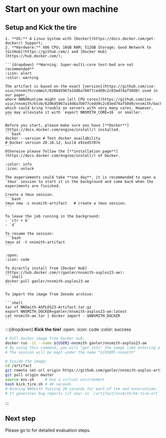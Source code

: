 # **Start on your own machine**

## Setup and Kick the tire

`````{admonition} **Prerequisites**
1. **OS:** A Linux System with [Docker](https://docs.docker.com/get-docker/) Support;
2. **Hardware:** X86 CPU; 16GB RAM; 512GB Storage; Good Network to [GitHub](https://github.com/) and [Docker Hub](https://hub.docker.com/);

```{dropdown} **Warning: Super-multi-core test-bed are not recommended**
:icon: alert
:color: warning

The artifact is based on the exact [version](https://github.com/ise-uiuc/nnsmith/commit/620645967a14d6a7b077cedd9c2c03ed74af50d9) used in our paper,
where ONNXRuntime might use [all CPU cores](https://github.com/ise-uiuc/nnsmith/blob/620645967a14d6a7b077cedd9c2c03ed74af50d9/nnsmith/backends/ort_graph.py#L37) which could bring trouble on servers with very many cores. However, you may alleviate it with `export NNSMITH_CORE=16` or smaller.
```

Before you start, please make sure you have [**Docker**](https://docs.docker.com/engine/install/) installed.
```bash
docker --version # Test docker availability
# Docker version 20.10.12, build e91ed5707e
```
Otherwise please follow the [**installation page**](https://docs.docker.com/engine/install/) of Docker.
`````

``````{dropdown} **Use TMUX to run long experiments in the background**
:color: info
:icon: unlock

The experiements could take **one day**, it is recommended to open a `tmux` session to start it in the background and come back when the experiments are finished.

Create a tmux session.
```bash
tmux new -s nnsmith-artifact   # create a tmux session.
```

To leave the job running in the background:
- `ctr + b`
- `d`

To resume the session:
```bash
tmux at -t nnsmith-artifact
```
``````

````{dropdown} **Install/Import the image!**
:open:
:icon: code

To directly install from [Docker Hub](https://hub.docker.com/r/ganler/nnsmith-asplos23-ae):
```shell
docker pull ganler/nnsmith-asplos23-ae
```

To import the image from Zenodo archive:

```shell
tar xf NNSmith-ASPLOS23-Artifact.tar.gz
export NNSMITH_DOCKER=ganler/nnsmith-asplos23-ae:latest
cat nnsmith-ae.tar | docker import - $NNSMITH_DOCKER
```

````

:::{dropdown} **Kick the tire!**
:open:
:icon: code
:color: success
```bash
# Pull docker image from docker hub;
docker run -it --name ${USER}-nnsmith ganler/nnsmith-asplos23-ae
# By using this command, you will "get into" the image like entering a virtual machine.
# The session will be kept under the name "${USER}-nnsmith"

# Inside the image;
cd /artifact
git remote set-url origin https://github.com/ganler/nnsmith-asplos-artifact.git
git pull origin master
source env.sh     # Use a virtual environment
bash kick_tire.sh # 40 seconds
# Running NNSmith fuzzing 20 seconds for each of tvm and onnxruntime.
# It generates bug reports (if any) in `/artifact/nnsmith/kk-tire-ort` and `/artifact/nnsmith/kk-tire-tvm`.
```
:::

## Next step

Please go to **[](./evaluation.md)** for detailed evaluation steps.